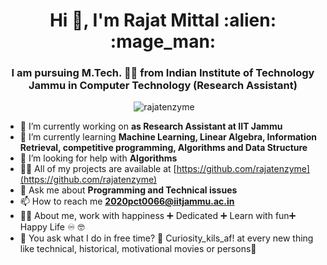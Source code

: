 <h1 align="center">Hi 👋, I'm Rajat Mittal :alien: :mage_man:</h1>
<h3 align="center">I am pursuing M.Tech. 👨‍🎓 from Indian Institute of Technology Jammu in Computer Technology (Research Assistant)</h3>


<p align="center">
<a href="https://github.com/rajatenzyme"><img src="https://img.shields.io/badge/Rajat-Mittal-brightgreen" alt=""></a>
<img src="https://komarev.com/ghpvc/?username=rajatenzyme" alt="rajatenzyme" />
</p>


- 🔭 I’m currently working on **as Research Assistant at IIT Jammu**
- 🌱 I’m currently learning **Machine Learning, Linear Algebra, Information Retrieval, competitive programming, Algorithms and Data Structure**
- 🤝 I’m looking for help with **Algorithms**
- 👨‍💻 All of my projects are available at [https://github.com/rajatenzyme](https://github.com/rajatenzyme)
- 💬 Ask me about **Programming and Technical issues**
- 📫 How to reach me **2020pct0066@iitjammu.ac.in**
- 👨‍🎓 About me, work with happiness ➕ Dedicated  ➕ Learn with fun➕ Happy Life  ♾️ 🤓
- 🦻 You ask what I do in free time? 🤔 Curiosity_kils_af! at every new thing like technical, historical, motivational movies or persons🐥
